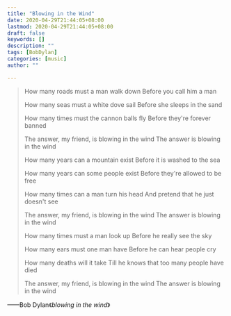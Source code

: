 ```yaml
---
title: "Blowing in the Wind"
date: 2020-04-29T21:44:05+08:00
lastmod: 2020-04-29T21:44:05+08:00
draft: false
keywords: []
description: ""
tags: [BobDylan]
categories: [music]
author: ""

---
```


<!--more-->

> How many roads must a man walk down
> Before you call him a man
>
> How many seas must a white dove sail
> Before she sleeps in the sand
>
> How many times must the cannon balls fly
> Before they're forever banned
>
> The answer, my friend, is blowing in the wind
> The answer is blowing in the wind
>
> How many years can a mountain exist
> Before it is washed to the sea
>
> How many years can some people exist
> Before they're allowed to be free
>
> How many times can a man turn his head
> And pretend that he just doesn't see
>
> The answer, my friend, is blowing in the wind
> The answer is blowing in the wind
>
> How many times must a man look up
> Before he really see the sky
>
> How many ears must one man have
> Before he can hear people cry
>
> How many deaths will it take
> Till he knows that too many people have died
>
> The answer, my friend, is blowing in the wind
> The answer is blowing in the wind

——Bob Dylan《*blowing in the wind*》



